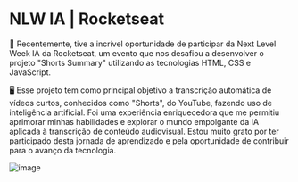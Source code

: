 # NLW IA | Rocketseat

🚀 Recentemente, tive a incrível oportunidade de participar da Next Level Week IA da Rocketseat, um evento que nos desafiou a desenvolver o projeto "Shorts Summary" utilizando as tecnologias HTML, CSS e JavaScript.

🖥 Esse projeto tem como principal objetivo a transcrição automática de vídeos curtos, conhecidos como "Shorts", do YouTube, fazendo uso de inteligência artificial. Foi uma experiência enriquecedora que me permitiu aprimorar minhas habilidades e explorar o mundo empolgante da IA aplicada à transcrição de conteúdo audiovisual. Estou muito grato por ter participado desta jornada de aprendizado e pela oportunidade de contribuir para o avanço da tecnologia.

![image](https://github.com/EliveltonCotrim/nlw_ia/assets/54777067/dd31290c-4574-49df-a798-0ce90bccdfe2)
